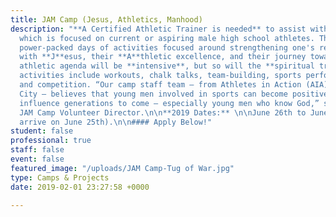 ```yaml
---
title: JAM Camp (Jesus, Athletics, Manhood)
description: "**A Certified Athletic Trainer is needed** to assist with this camp
  which is focused on current or aspiring male high school athletes. The camp is five
  power-packed days of activities focused around strengthening one's relationship
  with **J**esus, their **A**thletic excellence, and their journey towards **M**anhood.\n\nThe
  athletic agenda will be **intensive**, but so will the **spiritual training**. Daily
  activities include workouts, chalk talks, team-building, sports performance training
  and competition. “Our camp staff team – from Athletes in Action (AIA) and Cru Inner
  City – believes that young men involved in sports can become positive leaders and
  influence generations to come – especially young men who know God,” said John Oliver,
  JAM Camp Volunteer Director.\n\n**2019 Dates:** \n\nJune 26th to June 30th (AT to
  arrive on June 25th).\n\n#### Apply Below!"
student: false
professional: true
staff: false
event: false
featured_image: "/uploads/JAM Camp-Tug of War.jpg"
type: Camps & Projects
date: 2019-02-01 23:27:58 +0000

---
```

